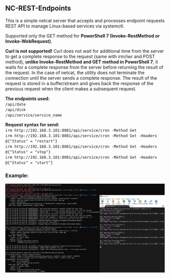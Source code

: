 ## NC-REST-Endpoints

This is a simple netcat server that accepts and processes endpoint requests REST API to manage Linux-based services via systemctl.

Supported only the GET method for **PowerShell 7 (Invoke-RestMethod or Invoke-WebRequest)**.

**Curl is not supported!** Curl does not wait for additional time from the server to get a complete response to the request (same with irm/iwr and POST method), **unlike Invoke-RestMethod and GET method in PowerShell 7**, it waits for a complete response from the server before returning the result of the request. In the case of netcat, the utility does not terminate the connection until the server sends a complete response. The result of the request is stored in a buffer/stream and gives back the response of the previous request when the client makes a subsequent request.

**The endpoints used:** \
`/api/date` \
`/api/disk` \
`/api/service/service_name`

**Request syntax for send:** \
`irm http://192.168.3.101:8081/api/service/cron -Method Get` \
`irm http://192.168.3.101:8081/api/service/cron -Method Get -Headers @{"Status" = "restart"}` \
`irm http://192.168.3.101:8081/api/service/cron -Method Get -Headers @{"Status" = "stop"}` \
`irm http://192.168.3.101:8081/api/service/cron -Method Get -Headers @{"Status" = "start"}`

### Example:

![Image alt](https://github.com/Lifailon/NC-REST-Endpoints/blob/rsa/example.jpg)
